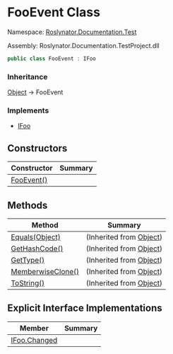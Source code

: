 # FooEvent Class

Namespace: [Roslynator.Documentation.Test](../README.md)

Assembly: Roslynator\.Documentation\.TestProject\.dll

```csharp
public class FooEvent : IFoo
```

### Inheritance

[Object](https://docs.microsoft.com/en-us/dotnet/api/system.object) &#x2192; FooEvent

### Implements

* [IFoo](../IFoo/README.md)

## Constructors

| Constructor | Summary |
| ----------- | ------- |
| [FooEvent()](-ctor/README.md) | |

## Methods

| Method | Summary |
| ------ | ------- |
| [Equals(Object)](https://docs.microsoft.com/en-us/dotnet/api/system.object.equals) |  \(Inherited from [Object](https://docs.microsoft.com/en-us/dotnet/api/system.object)\) |
| [GetHashCode()](https://docs.microsoft.com/en-us/dotnet/api/system.object.gethashcode) |  \(Inherited from [Object](https://docs.microsoft.com/en-us/dotnet/api/system.object)\) |
| [GetType()](https://docs.microsoft.com/en-us/dotnet/api/system.object.gettype) |  \(Inherited from [Object](https://docs.microsoft.com/en-us/dotnet/api/system.object)\) |
| [MemberwiseClone()](https://docs.microsoft.com/en-us/dotnet/api/system.object.memberwiseclone) |  \(Inherited from [Object](https://docs.microsoft.com/en-us/dotnet/api/system.object)\) |
| [ToString()](https://docs.microsoft.com/en-us/dotnet/api/system.object.tostring) |  \(Inherited from [Object](https://docs.microsoft.com/en-us/dotnet/api/system.object)\) |

## Explicit Interface Implementations

| Member | Summary |
| ------ | ------- |
| [IFoo.Changed](Roslynator-Documentation-Test-IFoo-Changed/README.md) | |

